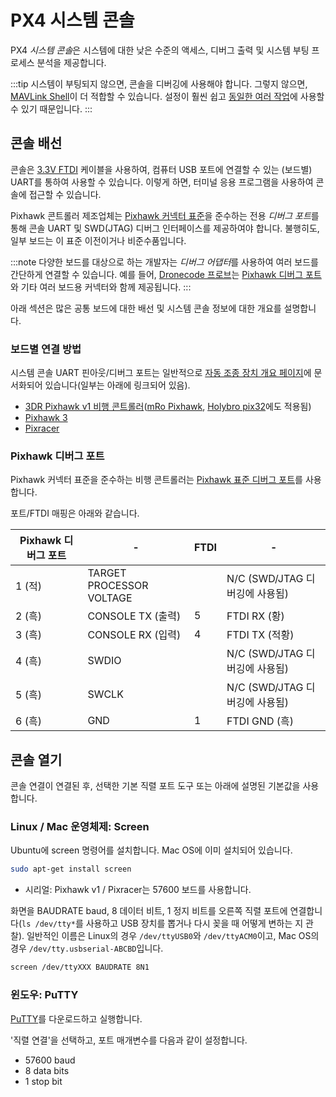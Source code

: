 # PX4 시스템 콘솔

PX4 *시스템 콘솔*은 시스템에 대한 낮은 수준의 액세스, 디버그 출력 및 시스템 부팅 프로세스 분석을 제공합니다.

:::tip
시스템이 부팅되지 않으면, 콘솔을 디버깅에 사용해야 합니다. 그렇지 않으면, [MAVLink Shell](../debug/mavlink_shell.md)이 더 적합할 수 있습니다. 설정이 훨씬 쉽고 [동일한 여러 작업](../debug/consoles.md#console_vs_shell)에 사용할 수 있기 때문입니다.
:::

## 콘솔 배선

콘솔은 [3.3V FTDI](https://www.digikey.com/product-detail/en/TTL-232R-3V3/768-1015-ND/1836393) 케이블을 사용하여, 컴퓨터 USB 포트에 연결할 수 있는 (보드별) UART를 통하여 사용할 수 있습니다. 이렇게 하면, 터미널 응용 프로그램을 사용하여 콘솔에 접근할 수 있습니다.

Pixhawk 콘트롤러 제조업체는 [Pixhawk 커넥터 표준](#pixhawk_debug_port)을 준수하는 전용 *디버그 포트*를 통해 콘솔 UART 및 SWD(JTAG) 디버그 인터페이스를 제공하여야 합니다. 불행히도, 일부 보드는 이 표준 이전이거나 비준수품입니다.

:::note
다양한 보드를 대상으로 하는 개발자는 *디버그 어댑터*를 사용하여 여러 보드를 간단하게 연결할 수 있습니다. 예를 들어, [Dronecode 프로브](https://kb.zubax.com/display/MAINKB/Dronecode+Probe+documentation)는 [Pixhawk 디버그 포트](#pixhawk_debug_port)와 기타 여러 보드용 커넥터와 함께 제공됩니다.
:::

아래 섹션은 많은 공통 보드에 대한 배선 및 시스템 콘솔 정보에 대한 개요를 설명합니다.


### 보드별 연결 방법

시스템 콘솔 UART 핀아웃/디버그 포트는 일반적으로 [자동 조종 장치 개요 페이지](../flight_controller/README.md)에 문서화되어 있습니다(일부는 아래에 링크되어 있음).
- [3DR Pixhawk v1 비행 콘트롤러](../flight_controller/pixhawk.md#console-port)([mRo Pixhawk](../flight_controller/mro_pixhawk.md#debug-ports), [Holybro pix32](../flight_controller/holybro_pix32.md#debug-port)에도 적용됨)
- [Pixhawk 3](../flight_controller/pixhawk3_pro.md#debug-port)
- [Pixracer](../flight_controller/pixracer.md#debug-port)


<a id="pixhawk_debug_port"></a>

### Pixhawk 디버그 포트

Pixhawk 커넥터 표준을 준수하는 비행 콘트롤러는 [Pixhawk 표준 디버그 포트](https://pixhawk.org/pixhawk-connector-standard/#dronecode_debug)를 사용합니다.

포트/FTDI 매핑은 아래와 같습니다.

| Pixhawk 디버그 포트 | -                        | FTDI | -                       |
| -------------- | ------------------------ | ---- | ----------------------- |
| 1 (적)          | TARGET PROCESSOR VOLTAGE |      | N/C (SWD/JTAG 디버깅에 사용됨) |
| 2 (흑)          | CONSOLE TX (출력)          | 5    | FTDI RX (황)             |
| 3 (흑)          | CONSOLE RX (입력)          | 4    | FTDI TX (적황)            |
| 4 (흑)          | SWDIO                    |      | N/C (SWD/JTAG 디버깅에 사용됨) |
| 5 (흑)          | SWCLK                    |      | N/C (SWD/JTAG 디버깅에 사용됨) |
| 6 (흑)          | GND                      | 1    | FTDI GND (흑)            |

## 콘솔 열기

콘솔 연결이 연결된 후, 선택한 기본 직렬 포트 도구 또는 아래에 설명된 기본값을 사용합니다.

### Linux / Mac 운영체제: Screen

Ubuntu에 screen 명령어를 설치합니다. Mac OS에 이미 설치되어 있습니다.

```bash
sudo apt-get install screen
```

* 시리얼: Pixhawk v1 / Pixracer는 57600 보드를 사용합니다.

화면을 BAUDRATE baud, 8 데이터 비트, 1 정지 비트를 오른쪽 직렬 포트에 연결합니다(`ls /dev/tty*`를 사용하고 USB 장치를 뽑거나 다시 꽂을 때 어떻게 변하는 지 관찰). 일반적인 이름은 Linux의 경우 `/dev/ttyUSB0`와 `/dev/ttyACM0`이고, Mac OS의 경우 `/dev/tty.usbserial-ABCBD`입니다.

```bash
screen /dev/ttyXXX BAUDRATE 8N1
```

### 윈도우: PuTTY

[PuTTY](http://www.chiark.greenend.org.uk/~sgtatham/putty/download.html)를 다운로드하고 실행합니다.

'직렬 연결'을 선택하고, 포트 매개변수를 다음과 같이 설정합니다.

* 57600 baud
* 8 data bits
* 1 stop bit

